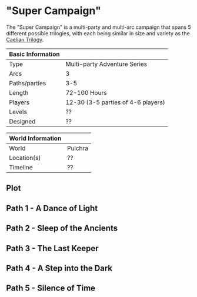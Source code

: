 # "Super Campaign"

The "Super Campaign" is a multi-party and multi-arc campaign that spans 5 different possible trilogies, with each being similar in size and variety as the [Caelian Trilogy](caelian_trilogy.md).

| Basic Information | |
| - | - |
| Type | Multi-party Adventure Series |
| Arcs | 3 |
| Paths/parties | 3-5 |
| Length | 72-100 Hours |
| Players | 12-30 (3-5 parties of 4-6 players) |
| Levels | ?? |
| Designed | ?? |

| World Information | |
| - | - |
| World | Pulchra |
| Location(s) | ?? |
| Timeline | ?? |

## Plot

## Path 1 - A Dance of Light

## Path 2 - Sleep of the Ancients

## Path 3 - The Last Keeper

## Path 4 - A Step into the Dark

## Path 5 - Silence of Time
